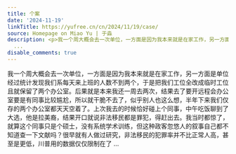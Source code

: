 ```yaml
---
title: 个案
date: '2024-11-19'
linkTitle: https://yufree.cn/cn/2024/11/19/case/
source: Homepage on Miao Yu | 于淼
description: <p>我一个周大概会去一次单位，一方面是因为我本来就是在家工作，另一方面是单位经过统计发现我们系每天来上班的人数不到两个，于是把我们工位全改成临时工位且就保留了两个办公室。后果就是本来我还一周去两次，结果去了要开远程会办公室要是有同事比较尴尬，所以就干脆不去了，似乎别人也这么想，半年下来我们仅存的两个办公室都天天空着了。上次我去的时候恰好碰上个同事，中午吃饭聊到了大选，他是拉美裔，结果开口就说非法移民都是罪犯，得赶出去。我当时都惊了，就算这个同事只是个硕士，没有系统学术训练，但这种政客忽悠人的叙事自己都不知道查一下文献吗？很早就有人做过研究，非法移民的犯罪率并不比正常人高，甚至是更低，川普用的数据仅仅限制在了
  ...
disable_comments: true
---
```

<p>我一个周大概会去一次单位，一方面是因为我本来就是在家工作，另一方面是单位经过统计发现我们系每天来上班的人数不到两个，于是把我们工位全改成临时工位且就保留了两个办公室。后果就是本来我还一周去两次，结果去了要开远程会办公室要是有同事比较尴尬，所以就干脆不去了，似乎别人也这么想，半年下来我们仅存的两个办公室都天天空着了。上次我去的时候恰好碰上个同事，中午吃饭聊到了大选，他是拉美裔，结果开口就说非法移民都是罪犯，得赶出去。我当时都惊了，就算这个同事只是个硕士，没有系统学术训练，但这种政客忽悠人的叙事自己都不知道查一下文献吗？很早就有人做过研究，非法移民的犯罪率并不比正常人高，甚至是更低，川普用的数据仅仅限制在了 ...